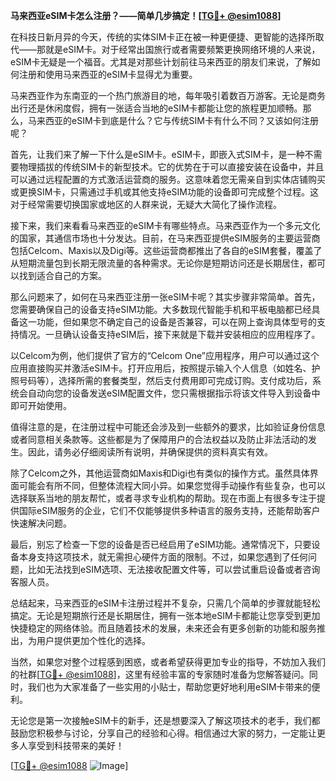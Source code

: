 **马来西亚eSIM卡怎么注册？——简单几步搞定！[[TG💪+ @esim1088](https://t.me/s/esim1088)]**

在科技日新月异的今天，传统的实体SIM卡正在被一种更便捷、更智能的选择所取代——那就是eSIM卡。对于经常出国旅行或者需要频繁更换网络环境的人来说，eSIM卡无疑是一个福音。尤其是对那些计划前往马来西亚的朋友们来说，了解如何注册和使用马来西亚的eSIM卡显得尤为重要。

马来西亚作为东南亚的一个热门旅游目的地，每年吸引着数百万游客。无论是商务出行还是休闲度假，拥有一张适合当地的eSIM卡都能让您的旅程更加顺畅。那么，马来西亚的eSIM卡到底是什么？它与传统SIM卡有什么不同？又该如何注册呢？

首先，让我们来了解一下什么是eSIM卡。eSIM卡，即嵌入式SIM卡，是一种不需要物理插拔的传统SIM卡的新型技术。它的优势在于可以直接安装在设备中，并且可以通过远程配置的方式激活运营商的服务。这意味着您无需亲自到实体店铺购买或更换SIM卡，只需通过手机或其他支持eSIM功能的设备即可完成整个过程。这对于经常需要切换国家或地区的人群来说，无疑大大简化了操作流程。

接下来，我们来看看马来西亚的eSIM卡有哪些特点。马来西亚作为一个多元文化的国家，其通信市场也十分发达。目前，在马来西亚提供eSIM服务的主要运营商包括Celcom、Maxis以及Digi等。这些运营商都推出了各自的eSIM套餐，覆盖了从短期流量包到长期无限流量的各种需求。无论你是短期访问还是长期居住，都可以找到适合自己的方案。

那么问题来了，如何在马来西亚注册一张eSIM卡呢？其实步骤非常简单。首先，您需要确保自己的设备支持eSIM功能。大多数现代智能手机和平板电脑都已经具备这一功能，但如果您不确定自己的设备是否兼容，可以在网上查询具体型号的支持情况。一旦确认设备支持eSIM后，接下来就是下载并安装相应的应用程序了。

以Celcom为例，他们提供了官方的“Celcom One”应用程序，用户可以通过这个应用直接购买并激活eSIM卡。打开应用后，按照提示输入个人信息（如姓名、护照号码等），选择所需的套餐类型，然后支付费用即可完成订购。支付成功后，系统会自动向您的设备发送eSIM配置文件，您只需根据指示将该文件导入到设备中即可开始使用。

值得注意的是，在注册过程中可能还会涉及到一些额外的要求，比如验证身份信息或者同意相关条款等。这些都是为了保障用户的合法权益以及防止非法活动的发生。因此，请务必仔细阅读所有说明，并确保提供的资料真实有效。

除了Celcom之外，其他运营商如Maxis和Digi也有类似的操作方式。虽然具体界面可能会有所不同，但整体流程大同小异。如果您觉得手动操作有些复杂，也可以选择联系当地的朋友帮忙，或者寻求专业机构的帮助。现在市面上有很多专注于提供国际eSIM服务的企业，它们不仅能够提供多种语言的服务支持，还能帮助客户快速解决问题。

最后，别忘了检查一下您的设备是否已经启用了eSIM功能。通常情况下，只要设备本身支持这项技术，就无需担心硬件方面的限制。不过，如果您遇到了任何问题，比如无法找到eSIM选项、无法接收配置文件等，可以尝试重启设备或者咨询客服人员。

总结起来，马来西亚的eSIM卡注册过程并不复杂，只需几个简单的步骤就能轻松搞定。无论是短期旅行还是长期居住，拥有一张本地eSIM卡都能让您享受到更加快捷稳定的网络体验。而且随着技术的发展，未来还会有更多创新的功能和服务推出，为用户提供更加个性化的选择。

当然，如果您对整个过程感到困惑，或者希望获得更加专业的指导，不妨加入我们的社群[[TG💪+ @esim1088](https://t.me/s/esim1088)]，这里有经验丰富的专家随时准备为您解答疑问。同时，我们也为大家准备了一些实用的小贴士，帮助您更好地利用eSIM卡带来的便利。

无论您是第一次接触eSIM卡的新手，还是想要深入了解这项技术的老手，我们都鼓励您积极参与讨论，分享自己的经验和心得。相信通过大家的努力，一定能让更多人享受到科技带来的美好！

[[TG💪+ @esim1088](https://t.me/s/esim1088) ![Image](https://i.postimg.cc/4NQfJmqS/Snipaste-2025-05-13-00-14-12.png)]